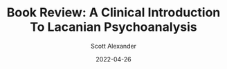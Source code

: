 ---
layout: podcast
title: "Book Review: A Clinical Introduction To Lacanian Psychoanalysis"
author: Scott Alexander
description: https://astralcodexten.substack.com/p/book-review-a-clinical-introduction
date: 2022-04-26
length: 7486803
duration: 1872
guid: book-review-a-clinical-introduction
---